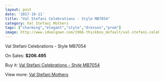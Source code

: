 ```yaml
---
layout: post
date: '2017-10-11'
title: "Val Stefani Celebrations - Style MB7054"
category: Val Stefani Mothers
tags: ["charming","elegant","style","dresses","prom"]
image: http://www.idealgown.com/1966-thickbox_default/val-stefani-celebrations-style-mb7054.jpg
---
```

Val Stefani Celebrations - Style MB7054

On Sales: **$206.495**
<a href="https://www.idealgown.com/en/val-stefani-mothers/943-val-stefani-celebrations-style-mb7054.html"><amp-img layout="responsive" width="600" height="600" src="//www.idealgown.com/1966-thickbox_default/val-stefani-celebrations-style-mb7054.jpg" alt="Val Stefani Celebrations - Style MB7054 0" /></a>
<a href="https://www.idealgown.com/en/val-stefani-mothers/943-val-stefani-celebrations-style-mb7054.html"><amp-img layout="responsive" width="600" height="600" src="//www.idealgown.com/1967-thickbox_default/val-stefani-celebrations-style-mb7054.jpg" alt="Val Stefani Celebrations - Style MB7054 1" /></a>

Buy it: [Val Stefani Celebrations - Style MB7054](https://www.idealgown.com/en/val-stefani-mothers/943-val-stefani-celebrations-style-mb7054.html "Val Stefani Celebrations - Style MB7054")

View more: [Val Stefani Mothers](https://www.idealgown.com/en/12-val-stefani-mothers "Val Stefani Mothers")
